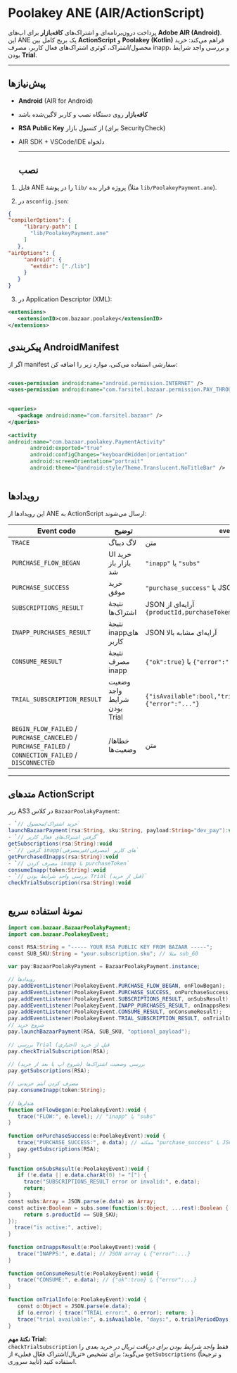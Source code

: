 # **Poolakey ANE (AIR/ActionScript)**

پرداخت درون‌برنامه‌ای و اشتراک‌های **کافه‌بازار** برای اپ‌های **Adobe AIR (Android)**.  
 این ANE یک بریج کامل بین **ActionScript** و **Poolakey (Kotlin)** فراهم می‌کند: خرید محصول/اشتراک، کوئری اشتراک‌های فعال کاربر، مصرف inapp، و بررسی واجد شرایط بودن **Trial**.

---

## **پیش‌نیازها**

* **Android** (AIR for Android)

* **کافه‌بازار** روی دستگاه نصب و کاربر لاگین‌شده باشد

* **RSA Public Key** از کنسول بازار (برای SecurityCheck)

* AIR SDK \+ VSCode/IDE دلخواه

  ---

  ## **نصب**

1. فایل ANE را در پوشهٔ `lib/` پروژه قرار بده (مثلاً `lib/PoolakeyPayment.ane`).

2. در `asconfig.json`:
   

````json
{
"compilerOptions": {
     "library-path": [
       "lib/PoolakeyPayment.ane"
     ]
   },
"airOptions": { 
     "android": { 
       "extdir": ["./lib"]
     } 
   }
}
````
3. در Application Descriptor (XML):
```` xml
<extensions> 
   <extensionID>com.bazaar.poolakey</extensionID>
</extensions>  
````    

  ## **پیکربندی AndroidManifest**

اگر از manifest سفارشی استفاده می‌کنی، موارد زیر را اضافه کن:
```` xml

<uses-permission android:name="android.permission.INTERNET" />
<uses-permission android:name="com.farsitel.bazaar.permission.PAY_THROUGH_BAZAAR" />
  

<queries>  
   <package android:name="com.farsitel.bazaar" />
</queries>
 
<activity 
android:name="com.bazaar.poolakey.PaymentActivity" 
       android:exported="true" 
       android:configChanges="keyboardHidden|orientation" 
       android:screenOrientation="portrait"
       android:theme="@android:style/Theme.Translucent.NoTitleBar" />
    
````

  ## **رویدادها**

این رویدادها از ANE به ActionScript  ارسال می‌شوند:

| Event code | توضیح | `event.level` |
| ----- | ----- | ----- |
| `TRACE` | لاگ دیباگ | متن |
| `PURCHASE_FLOW_BEGAN` | UI خرید بازار باز شد | `"inapp"` یا `"subs"` |
| `PURCHASE_SUCCESS` | خرید موفق | `"purchase_success"` یا JSON خرید |
| `SUBSCRIPTIONS_RESULT` | نتیجهٔ اشتراک‌ها | JSON آرایه‌ای از `{productId,purchaseToken,purchaseState,purchaseTime}` |
| `INAPP_PURCHASES_RESULT` | نتیجهٔ inappهای کاربر | JSON آرایه‌ای مشابه بالا |
| `CONSUME_RESULT` | نتیجهٔ مصرف inapp | `{"ok":true}` یا `{"error":"..."}` |
| `TRIAL_SUBSCRIPTION_RESULT` | وضعیت واجد شرایط بودن Trial | `{"isAvailable":bool,"trialPeriodDays":int}` یا `{"error":"..."}` |
| `BEGIN_FLOW_FAILED` / `PURCHASE_CANCELED` / `PURCHASE_FAILED` / `CONNECTION_FAILED` / `DISCONNECTED` | خطاها/وضعیت‌ها | متن |

---

## 

## **متدهای ActionScript**

رپر AS3 در کلاس `BazaarPoolakyPayment`:

```` ActionScript
- `// خرید اشتراک/محصول`  
launchBazaarPayment(rsa:String, sku:String, payload:String="dev_pay"):void   
- `// گرفتن اشتراک‌های فعال کاربر`  
getSubscriptions(rsa:String):void 
- `// گرفتن inappهای کاربر (مصرفی/غیرمصرفی)`  
getPurchasedInapps(rsa:String):void 
- `// مصرف کردن inapp با purchaseToken`  
consumeInapp(token:String):void
- `// بررسی واجد شرایط بودن Trial (قبل از خرید)` 
checkTrialSubscription(rsa:String):void 
    
```` 

  ## **نمونهٔ استفاده سریع**
```` ActionScript
import com.bazaar.BazaarPoolakyPayment;
import com.bazaar.PoolakeyEvent;
  
const RSA:String = "----- YOUR RSA PUBLIC KEY FROM BAZAAR -----";
const SUB_SKU:String = "your.subscription.sku"; // مثلا sub_60

var pay:BazaarPoolakyPayment = BazaarPoolakyPayment.instance;

// رویدادها 
pay.addEventListener(PoolakeyEvent.PURCHASE_FLOW_BEGAN, onFlowBegan);
pay.addEventListener(PoolakeyEvent.PURCHASE_SUCCESS, onPurchaseSuccess);
pay.addEventListener(PoolakeyEvent.SUBSCRIPTIONS_RESULT, onSubsResult);
pay.addEventListener(PoolakeyEvent.INAPP_PURCHASES_RESULT, onInappsResult);
pay.addEventListener(PoolakeyEvent.CONSUME_RESULT, onConsumeResult);
pay.addEventListener(PoolakeyEvent.TRIAL_SUBSCRIPTION_RESULT, onTrialInfo);
// شروع خرید 
pay.launchBazaarPayment(RSA, SUB_SKU, "optional_payload");
   
// بررسی Trial قبل از خرید (اختیاری)
pay.checkTrialSubscription(RSA);
  
// بررسی وضعیت اشتراک‌ها (شروع اپ یا بعد از خرید)  
pay.getSubscriptions(RSA);

// مصرف کردن آیتم خریدنی
pay.consumeInapp(token:String);
  
// هندلرها  
function onFlowBegan(e:PoolakeyEvent):void {
   trace("FLOW:", e.level); // "inapp" یا "subs"
}
  
function onPurchaseSuccess(e:PoolakeyEvent):void {
   trace("PURCHASE_SUCCESS:", e.data); // ممکنه "purchase_success" یا JSON باشد
   pay.getSubscriptions(RSA);
}  
 
function onSubsResult(e:PoolakeyEvent):void {
   if (!e.data || e.data.charAt(0) != "[") {
     trace("SUBSCRIPTIONS_RESULT error or invalid:", e.data);
     return; 
} 
const subs:Array = JSON.parse(e.data) as Array;
const active:Boolean = subs.some(function(s:Object, ...rest):Boolean {
     return s.productId == SUB_SKU;
});
  trace("is active:", active);
}
   
function onInappsResult(e:PoolakeyEvent):void {
   trace("INAPPS:", e.data); // JSON array یا {"error":...}
} 
   
function onConsumeResult(e:PoolakeyEvent):void {
   trace("CONSUME:", e.data); // {"ok":true} یا {"error":...}
} 
  
function onTrialInfo(e:PoolakeyEvent):void {
   const o:Object = JSON.parse(e.data); 
   if (o.error) { trace("TRIAL error:", o.error); return; }
   trace("trial available:", o.isAvailable, "days:", o.trialPeriodDays)
}

`````
**نکتهٔ مهم Trial:**  
 `checkTrialSubscription` فقط *واجد شرایط بودن برای دریافت تریال در خرید بعدی* را می‌گوید؛ برای تشخیص «تریال/اشتراک فعّال فعلی» از `getSubscriptions` (و ترجیحاً تأیید سروری) استفاده کنید.


